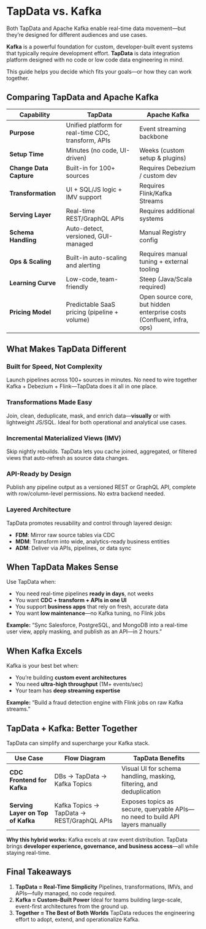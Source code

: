 # TapData vs. Kafka

Both TapData and Apache Kafka enable real-time data movement—but they’re designed for different audiences and use cases.

**Kafka** is a powerful foundation for custom, developer-built event systems that typically require development effort. **TapData** is data integration platform designed with no code or low code data engineering in mind.

This guide helps you decide which fits your goals—or how they can work together.

## Comparing TapData and Apache Kafka

| Capability              | **TapData**                                         | **Apache Kafka**                          |
| ----- | --- | ----- |
| **Purpose**             | Unified platform for real-time CDC, transform, APIs | Event streaming backbone                  |
| **Setup Time**          | Minutes (no code, UI-driven)                        | Weeks (custom setup & plugins)            |
| **Change Data Capture** | Built-in for 100+ sources                           | Requires Debezium / custom dev            |
| **Transformation**      | UI + SQL/JS logic + IMV support                     | Requires Flink/Kafka Streams              |
| **Serving Layer**       | Real-time REST/GraphQL APIs                         | Requires additional systems               |
| **Schema Handling**     | Auto-detect, versioned, GUI-managed                 | Manual Registry config                    |
| **Ops & Scaling**       | Built-in auto-scaling and alerting                  | Requires manual tuning + external tooling |
| **Learning Curve**      | Low-code, team-friendly                             | Steep (Java/Scala required)               |
| **Pricing Model**       | Predictable SaaS pricing (pipeline + volume) | Open source core, but hidden enterprise costs <br />(Confluent, infra, ops) |



## What Makes TapData Different

### Built for Speed, Not Complexity

Launch pipelines across 100+ sources in minutes. No need to wire together Kafka + Debezium + Flink—TapData does it all in one place.

### Transformations Made Easy

Join, clean, deduplicate, mask, and enrich data—**visually** or with lightweight JS/SQL. Ideal for both operational and analytical use cases.

### Incremental Materialized Views (IMV)

Skip nightly rebuilds. TapData lets you cache joined, aggregated, or filtered views that auto-refresh as source data changes.

### API-Ready by Design

Publish any pipeline output as a versioned REST or GraphQL API, complete with row/column-level permissions. No extra backend needed.

### Layered Architecture

TapData promotes reusability and control through layered design:

- **FDM**: Mirror raw source tables via CDC
- **MDM**: Transform into wide, analytics-ready business entities
- **ADM**: Deliver via APIs, pipelines, or data sync



## When TapData Makes Sense

Use TapData when:

- You need real-time pipelines **ready in days**, not weeks
- You want **CDC + transform + APIs in one UI**
- You support **business apps** that rely on fresh, accurate data
- You want **low maintenance**—no Kafka tuning, no Flink jobs

**Example:**
 “Sync Salesforce, PostgreSQL, and MongoDB into a real-time user view, apply masking, and publish as an API—in 2 hours.”



## When Kafka Excels

Kafka is your best bet when:

- You’re building **custom event architectures**
- You need **ultra-high throughput** (1M+ events/sec)
- Your team has **deep streaming expertise**

**Example:**
 “Build a fraud detection engine with Flink jobs on raw Kafka streams.”



## TapData + Kafka: Better Together

TapData can simplify and supercharge your Kafka stack.

| Use Case                          | Flow Diagram                               | TapData Benefits                                             |
| --------------------------------- | ------------------------------------------ | ------------------------------------------------------------ |
| **CDC Frontend for Kafka**        | DBs → TapData → Kafka Topics               | Visual UI for schema handling, masking, filtering, and deduplication |
| **Serving Layer on Top of Kafka** | Kafka Topics → TapData → REST/GraphQL APIs | Exposes topics as secure, queryable APIs—no need to build API layers manually |

**Why this hybrid works:**
Kafka excels at raw event distribution. TapData brings **developer experience, governance, and business access**—all while staying real-time.



## Final Takeaways

1. **TapData = Real-Time Simplicity**
    Pipelines, transformations, IMVs, and APIs—fully managed, no code required.
2. **Kafka = Custom-Built Power**
    Ideal for teams building large-scale, event-first architectures from the ground up.
3. **Together = The Best of Both Worlds**
    TapData reduces the engineering effort to adopt, extend, and operationalize Kafka.